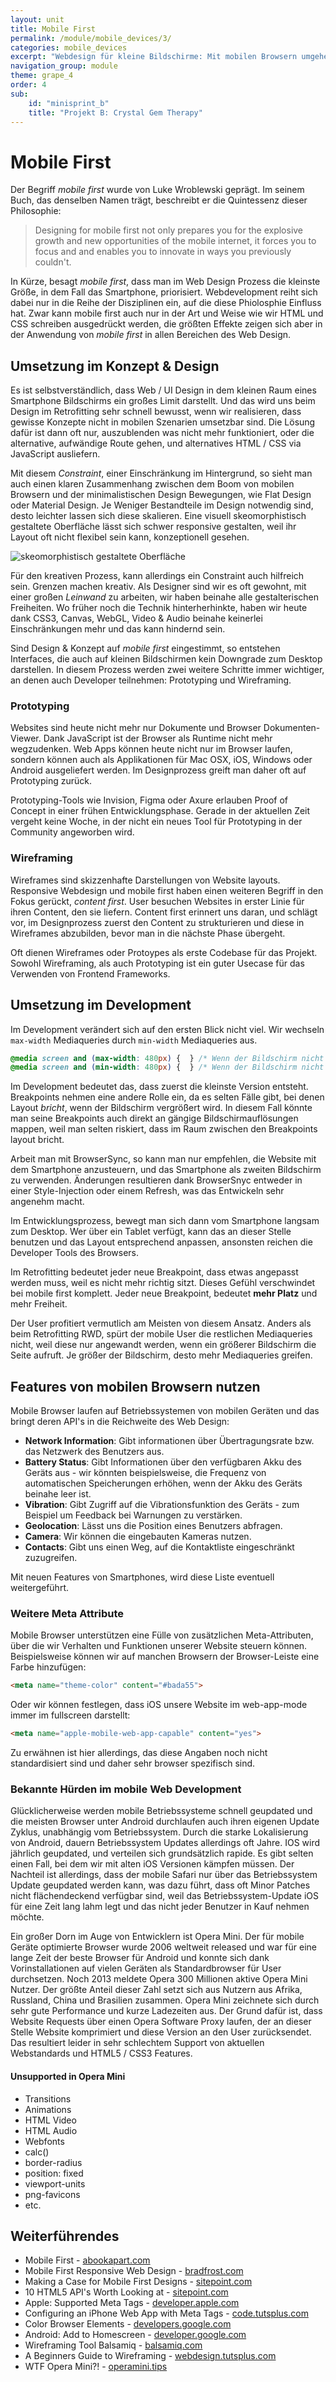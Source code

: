 ```yaml
---
layout: unit
title: Mobile First
permalink: /module/mobile_devices/3/
categories: mobile_devices
excerpt: "Webdesign für kleine Bildschirme: Mit mobilen Browsern umgehen, mobile API's nutzen & Webentwicklung nach Mobile First"
navigation_group: module
theme: grape_4
order: 4
sub:
    id: "minisprint_b"
    title: "Projekt B: Crystal Gem Therapy"
---
```


# Mobile First

Der Begriff _mobile first_ wurde von Luke Wroblewski geprägt. Im seinem Buch, das denselben Namen trägt, beschreibt er die Quintessenz dieser Philosophie:

> Designing for mobile first not only prepares you for the explosive growth and new opportunities of the mobile internet, it forces you to focus and and enables you to innovate in ways you previously couldn't.

In Kürze, besagt _mobile first_, dass man im Web Design Prozess die kleinste Größe, in dem Fall das Smartphone, priorisiert. Webdevelopment reiht sich dabei nur in die Reihe der Disziplinen ein, auf die diese Phiolosphie Einfluss hat. Zwar kann mobile first auch nur in der Art und Weise wie wir HTML und CSS schreiben ausgedrückt werden, die größten Effekte zeigen sich aber in der Anwendung von _mobile first_ in allen Bereichen des Web Design.

## Umsetzung im Konzept & Design

Es ist selbstverständlich, dass Web / UI Design in dem kleinen Raum eines Smartphone Bildschirms ein großes Limit darstellt. Und das wird uns beim Design im Retrofitting sehr schnell bewusst, wenn wir realisieren, dass gewisse Konzepte nicht in mobilen Szenarien umsetzbar sind. Die Lösung dafür ist dann oft nur, auszublenden was nicht mehr funktioniert, oder die alternative, aufwändige Route gehen, und alternatives HTML / CSS via JavaScript ausliefern.

Mit diesem _Constraint_, einer Einschränkung im Hintergrund, so sieht man auch einen klaren Zusammenhang zwischen dem Boom von mobilen Browsern und der minimalistischen Design Bewegungen, wie Flat Design oder Material Design. Je Weniger Bestandteile im Design notwendig sind, desto leichter lassen sich diese skalieren. Eine visuell skeomorphistisch gestaltete Oberfläche lässt sich schwer responsive gestalten, weil ihr Layout oft nicht flexibel sein kann, konzeptionell gesehen.

![skeomorphistisch gestaltete Oberfläche]({{site.url}}/img/skeomorphism.jpg)

Für den kreativen Prozess, kann allerdings ein Constraint auch hilfreich sein. Grenzen machen kreativ. Als Designer sind wir es oft gewohnt, mit einer großen _Leinwand_ zu arbeiten, wir haben beinahe alle gestalterischen Freiheiten. Wo früher noch die Technik hinterherhinkte, haben wir heute dank CSS3, Canvas, WebGL, Video & Audio beinahe keinerlei Einschränkungen mehr und das kann hindernd sein.

Sind Design & Konzept auf _mobile first_ eingestimmt, so entstehen Interfaces, die auch auf kleinen Bildschirmen kein Downgrade zum Desktop darstellen. In diesem Prozess werden zwei weitere Schritte immer wichtiger, an denen auch Developer teilnehmen: Prototyping und Wireframing.

### Prototyping

Websites sind heute nicht mehr nur Dokumente und Browser Dokumenten-Viewer. Dank JavaScript ist der Browser als Runtime nicht mehr wegzudenken. Web Apps können heute nicht nur im Browser laufen, sondern können auch als Applikationen für Mac OSX, iOS, Windows oder Android ausgeliefert werden. Im Designprozess greift man daher oft auf Prototyping zurück.

Prototyping-Tools wie Invision, Figma oder Axure erlauben Proof of Concept in einer frühen Entwicklungsphase. Gerade in der aktuellen Zeit vergeht keine Woche, in der nicht ein neues Tool für Prototyping in der Community angeworben wird.

### Wireframing

Wireframes sind skizzenhafte Darstellungen von Website layouts. Responsive Webdesign und mobile first haben einen weiteren Begriff in den Fokus gerückt, _content first_. User besuchen Websites in erster Linie für ihren Content, den sie liefern. Content first erinnert uns daran, und schlägt vor, im Designprozess zuerst den Content zu strukturieren und diese in Wireframes abzubilden, bevor man in die nächste Phase übergeht.

Oft dienen Wireframes oder Protoypes als erste Codebase für das Projekt. Sowohl Wireframing, als auch Prototyping ist ein guter Usecase für das Verwenden von Frontend Frameworks.

## Umsetzung im Development

Im Development verändert sich auf den ersten Blick nicht viel. Wir wechseln `max-width` Mediaqueries durch `min-width` Mediaqueries aus.

``` css
@media screen and (max-width: 480px) {  } /* Wenn der Bildschirm nicht größer als 480px ist... */
@media screen and (min-width: 480px) {  } /* Wenn der Bildschirm nicht kleiner als 480px ist */
```

Im Development bedeutet das, dass zuerst die kleinste Version entsteht. Breakpoints nehmen eine andere Rolle ein, da es selten Fälle gibt, bei denen Layout _bricht_, wenn der Bildschirm vergrößert wird. In diesem Fall könnte man seine Breakpoints auch direkt an gängige Bildschirmauflösungen mappen, weil man selten riskiert, dass im Raum zwischen den Breakpoints layout bricht.

Arbeit man mit BrowserSync, so kann man nur empfehlen, die Website mit dem Smartphone anzusteuern, und das Smartphone als zweiten Bildschirm zu verwenden. Änderungen resultieren dank BrowserSnyc entweder in einer Style-Injection oder einem Refresh, was das Entwickeln sehr angenehm macht.

Im Entwicklungsprozess, bewegt man sich dann vom Smartphone langsam zum Desktop. Wer über ein Tablet verfügt, kann das an dieser Stelle benutzen und das Layout entsprechend anpassen, ansonsten reichen die Developer Tools des Browsers.

Im Retrofitting bedeutet jeder neue Breakpoint, dass etwas angepasst werden muss, weil es nicht mehr richtig sitzt. Dieses Gefühl verschwindet bei mobile first komplett. Jeder neue Breakpoint, bedeutet **mehr Platz** und mehr Freiheit.

Der User profitiert vermutlich am Meisten von diesem Ansatz. Anders als beim Retrofitting RWD, spürt der mobile User die restlichen Mediaqueries nicht, weil diese nur angewandt werden, wenn ein größerer Bildschirm die Seite aufruft. Je größer der Bildschirm, desto mehr Mediaqueries greifen.

## Features von mobilen Browsern nutzen

Mobile Browser laufen auf Betriebssystemen von mobilen Geräten und das bringt deren API's in die Reichweite des Web Design:

+ **Network Information**: Gibt informationen über Übertragungsrate bzw. das Netzwerk des Benutzers aus.
+ **Battery Status**: Gibt Informationen über den verfügbaren Akku des Geräts aus - wir könnten beispielsweise, die Frequenz von automatischen Speicherungen erhöhen, wenn der Akku des Geräts beinahe leer ist.
+ **Vibration**: Gibt Zugriff auf die Vibrationsfunktion des Geräts - zum Beispiel um Feedback bei Warnungen zu verstärken.
+ **Geolocation**: Lässt uns die Position eines Benutzers abfragen.
+ **Camera**: Wir können die eingebauten Kameras nutzen.
+ **Contacts**: Gibt uns einen Weg, auf die Kontaktliste eingeschränkt zuzugreifen.

Mit neuen Features von Smartphones, wird diese Liste eventuell weitergeführt.

### Weitere Meta Attribute

Mobile Browser unterstützen eine Fülle von zusätzlichen Meta-Attributen, über die wir Verhalten und Funktionen unserer Website steuern können. Beispielsweise können wir auf manchen Browsern der Browser-Leiste eine Farbe hinzufügen:

``` html
<meta name="theme-color" content="#bada55">
```

Oder wir können festlegen, dass iOS unsere Website im web-app-mode immer im fullscreen darstellt:

``` html
<meta name="apple-mobile-web-app-capable" content="yes">
```

Zu erwähnen ist hier allerdings, das diese Angaben noch nicht standardisiert sind und daher sehr browser spezifisch sind.

### Bekannte Hürden im mobile Web Development

Glücklicherweise werden mobile Betriebssysteme schnell geupdated und die meisten Browser unter Android durchlaufen auch ihren eigenen Update Zyklus, unabhängig vom Betriebssystem. Durch die starke Lokalisierung von Android, dauern Betriebssystem Updates allerdings oft Jahre. IOS wird jährlich geupdated, und verteilen sich grundsätzlich rapide. Es gibt selten einen Fall, bei dem wir mit alten iOS Versionen kämpfen müssen. Der Nachteil ist allerdings, dass der mobile Safari nur über das Betriebssystem Update geupdated werden kann, was dazu führt, dass oft Minor Patches nicht flächendeckend verfügbar sind, weil das Betriebssystem-Update iOS für eine Zeit lang lahm legt und das nicht jeder Benutzer in Kauf nehmen möchte.

Ein großer Dorn im Auge von Entwicklern ist Opera Mini. Der für mobile Geräte optimierte Browser wurde 2006 weltweit released und war für eine lange Zeit der beste Browser für Android und konnte sich dank Vorinstallationen auf vielen Geräten als Standardbrowser für User durchsetzen. Noch 2013 meldete Opera 300 Millionen aktive Opera Mini Nutzer. Der größte Anteil dieser Zahl setzt sich aus Nutzern aus Afrika, Russland, China und Brasilien zusammen. Opera Mini zeichnete sich durch sehr gute Performance und kurze Ladezeiten aus. Der Grund dafür ist, dass Website Requests über einen Opera Software Proxy laufen, der an dieser Stelle Website komprimiert und diese Version an den User zurücksendet. Das resultiert leider in sehr schlechtem Support von aktuellen Webstandards und HTML5 / CSS3 Features.

#### Unsupported in Opera Mini

+ Transitions
+ Animations
+ HTML Video
+ HTML Audio
+ Webfonts
+ calc()
+ border-radius
+ position: fixed
+ viewport-units
+ png-favicons
+ etc.

## Weiterführendes

+ Mobile First - [abookapart.com](https://abookapart.com/products/mobile-first)
+ Mobile First Responsive Web Design - [bradfrost.com](http://bradfrost.com/blog/web/mobile-first-responsive-web-design/)
+ Making a Case for Mobile First Designs - [sitepoint.com](http://www.sitepoint.com/making-case-mobile-first-designs/)
+ 10 HTML5 API's Worth Looking at - [sitepoint.com](http://www.sitepoint.com/10-html5-apis-worth-looking/)
+ Apple: Supported Meta Tags - [developer.apple.com](https://developer.apple.com/library/iad/documentation/AppleApplications/Reference/SafariHTMLRef/Articles/MetaTags.html)
+ Configuring an iPhone Web App with Meta Tags - [code.tutsplus.com](http://code.tutsplus.com/tutorials/configuring-an-iphone-web-app-with-meta-tags--mobile-2133)
+ Color Browser Elements - [developers.google.com](https://developers.google.com/web/fundamentals/design-and-ui/browser-customization/theme-color)
+ Android: Add to Homescreen - [developer.google.com](https://developer.chrome.com/multidevice/android/installtohomescreen)
+ Wireframing Tool Balsamiq - [balsamiq.com](https://balsamiq.com/)
+ A Beginners Guide to Wireframing - [webdesign.tutsplus.com](http://webdesign.tutsplus.com/articles/a-beginners-guide-to-wireframing--webdesign-7399)
+ WTF Opera Mini?! - [operamini.tips](http://operamini.tips/#/)
